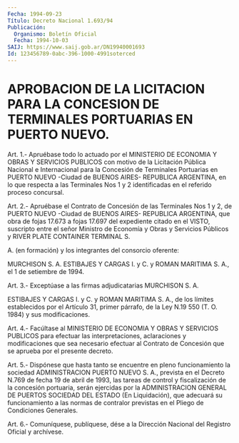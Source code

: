 ```yaml
---
Fecha: 1994-09-23
Título: Decreto Nacional 1.693/94
Publicación:
  Organismo: Boletín Oficial
  Fecha: 1994-10-03
SAIJ: https://www.saij.gob.ar/DN19940001693
Id: 123456789-0abc-396-1000-4991soterced
---
```

# APROBACION DE LA LICITACION PARA LA CONCESION DE TERMINALES PORTUARIAS EN PUERTO NUEVO.

<a id="1"></a>
Art.  1.-  Apruébase  todo  lo  actuado  por  el MINISTERIO DE ECONOMIA Y OBRAS Y SERVICIOS PUBLICOS con motivo de  la  Licitación Pública  Nacional  e  Internacional para la Concesión de Terminales Portuarias  en PUERTO NUEVO  -Ciudad  de  BUENOS  AIRES-  REPUBLICA ARGENTINA,  en  lo  que  respecta  a  las  Terminales  Nos  1  y  2 identificadas en el referido proceso concursal.

<a id="2"></a>
Art.  2.- Apruébase el Contrato de Concesión de las Terminales Nos 1 y 2, de  PUERTO  NUEVO  -Ciudad  de  BUENOS  AIRES- REPUBLICA ARGENTINA,  que obra de fojas 17.673 a fojas 17.697 del  expediente citado en el  VISTO,  suscripto entre el señor Ministro de Economía y Obras y Servicios Públicos  y  RIVER  PLATE CONTAINER TERMINAL S.

A.  (en  formación)  y  los  integrantes  del  consorcio  oferente:

MURCHISON S. A. ESTIBAJES Y CARGAS I. y C. y ROMAN  MARITIMA S. A., el 1 de setiembre de 1994.

<a id="3"></a>
Art. 3.- Exceptúase a las firmas adjudicatarias MURCHISON S. A.

ESTIBAJES  Y  CARGAS I. y C. y ROMAN MARITIMA S. A., de los límites establecidos por  el  Artículo  31,  primer párrafo, de la Ley N.19 550 (T. O. 1984) y sus modificaciones.

<a id="4"></a>
Art.  4.-  Facúltase  al  MINISTERIO  DE  ECONOMIA  Y OBRAS Y SERVICIOS PUBLICOS para efectuar las interpretaciones, aclaraciones   y  modificaciones  que  sea  necesario  efectuar  al Contrato de Concesión  que  se  aprueba  por  el  presente decreto.

<a id="5"></a>
Art.  5.-  Dispónese  que  hasta  tanto  se encuentre en pleno funcionamiento  la  sociedad  ADMINISTRACION PUERTO  NUEVO  S.  A., prevista en el Decreto N.769 de  fecha  19  de  abril  de 1993, las tareas de control y fiscalización de la concesión portuaria,  serán ejercidas  por  la  ADMINISTRACION  GENERAL DE PUERTOS SOCIEDAD DEL ESTADO  (En  Liquidación), que adecuará  su  funcionamiento  a  las normas  de  contralor    previstas  en  el  Pliego  de  Condiciones Generales.

<a id="6"></a>
Art. 6.- Comuníquese, publíquese, dése a la Dirección Nacional del Registro Oficial y archívese.